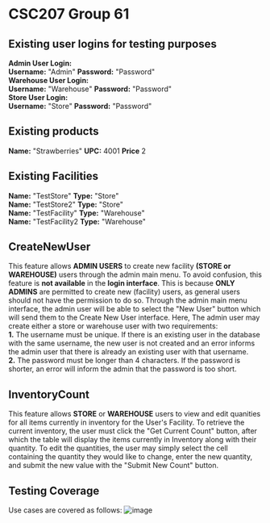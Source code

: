 # CSC207 Group 61 <Project Name>

<!--Basic introduction to project as a whole-->
  
## Existing user logins for testing purposes
  **Admin User Login:**  
  **Username:** "Admin" **Password:** "Password"  
  **Warehouse User Login:**  
  **Username:** "Warehouse" **Password:** "Password"  
  **Store User Login:**  
    **Username:** "Store" **Password:** "Password"
    
## Existing products
  **Name:** "Strawberries" **UPC:** 4001 **Price** 2  
  
## Existing Facilities
  **Name:** "TestStore" **Type:** "Store"  
  **Name:** "TestStore2" **Type:** "Store"  
  **Name:** "TestFacility" **Type:** "Warehouse"  
  **Name:** "TestFacility2 **Type:** "Warehouse"  

## CreateNewUser
This feature allows **ADMIN USERS** to create new facility **(STORE or WAREHOUSE)** users through the admin main menu. To avoid confusion, this feature is **not available** in the **login interface**. This is because **ONLY ADMINS** are permitted to create new (facility) users, as general users should not have the permission to do so. Through the admin main menu interface, the admin user will be able to select the "New User" button which will send them to the Create New User interface. Here, The admin user may create either a store or warehouse user with two requirements:  
    **1.** The username must be unique. If there is an existing user in the database with the same username, the new user is not created and an error informs the admin user that there is already an existing user with that username.  
    **2.** The password must be longer than 4 characters. If the password is shorter, an error will inform the admin that the password is too short.

## InventoryCount
This feature allows **STORE** or **WAREHOUSE** users to view and edit quanities for all items currently in inventory for the User's Facility.
To retrieve the current inventory, the user must click the "Get Current Count" button, after which the table will display the items currently in Inventory along with their quantity.
To edit the quantities, the user may simply select the cell containing the quantity they would like to change, enter the new quantity, and submit the new value with the "Submit New Count" button.


## Testing Coverage
Use cases are covered as follows:
![image](https://user-images.githubusercontent.com/69370774/206619109-40145854-e2b2-4965-b204-2cd440e9667e.png)
